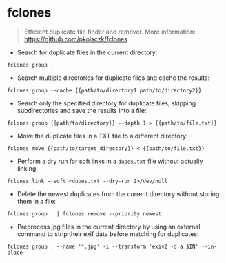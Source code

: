 # fclones

> Efficient duplicate file finder and remover.
> More information: <https://github.com/pkolaczk/fclones>.

- Search for duplicate files in the current directory:

`fclones group .`

- Search multiple directories for duplicate files and cache the results:

`fclones group --cache {{path/to/directory1 path/to/directory2}}`

- Search only the specified directory for duplicate files, skipping subdirectories and save the results into a file:

`fclones group {{path/to/directory}} --depth 1 > {{path/to/file.txt}}`

- Move the duplicate files in a TXT file to a different directory:

`fclones move {{path/to/target_directory}} < {{path/to/file.txt}}`

- Perform a dry run for soft links  in a `dupes.txt` file without actually linking:

`fclones link --soft <dupes.txt --dry-run 2>/dev/null`

- Delete the newest duplicates from the current directory without storing them in a file:

`fclones group . | fclones remove --priority newest`

- Preprocess jpg files in the current directory by using an external command  to strip their exif data before matching for duplicates:

`fclones group . --name '*.jpg' -i --transform 'exiv2 -d a $IN' --in-place`
